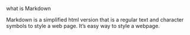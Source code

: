 what is Markdown

Markdown is a simplified html version that is a regular text and character symbols to style a web page. It’s easy way to style a webpage. 
